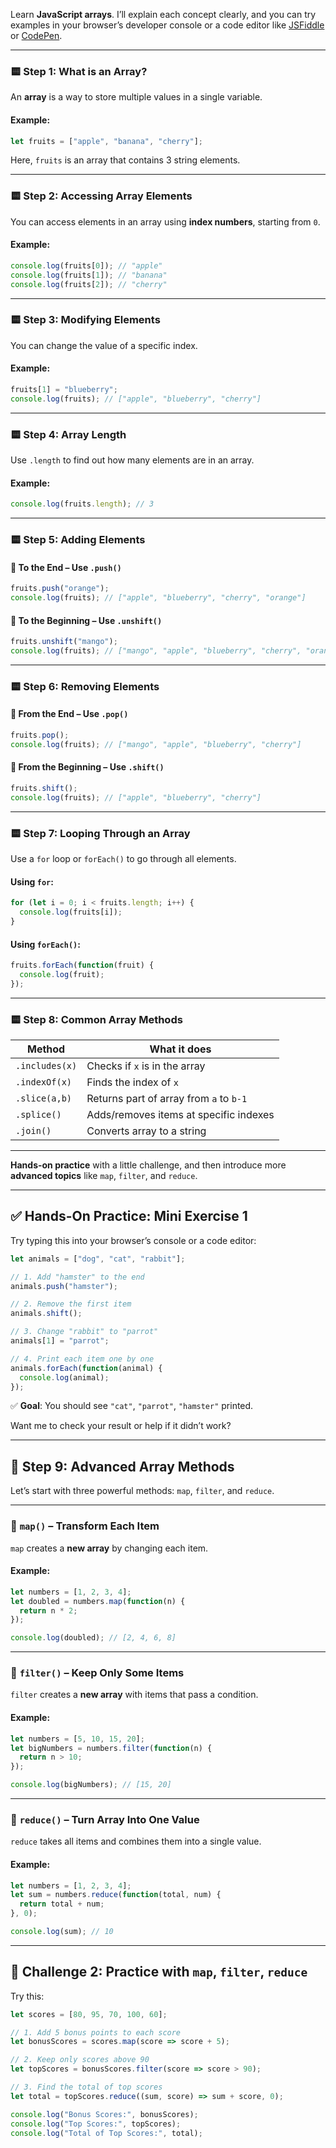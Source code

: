 Learn **JavaScript arrays**. I’ll explain each concept clearly, and you can try examples in your browser’s developer console or a code editor like [JSFiddle](https://jsfiddle.net/) or [CodePen](https://codepen.io/).

---

### 🟨 Step 1: What is an Array?

An **array** is a way to store multiple values in a single variable.

#### Example:

```javascript
let fruits = ["apple", "banana", "cherry"];
```

Here, `fruits` is an array that contains 3 string elements.

---

### 🟨 Step 2: Accessing Array Elements

You can access elements in an array using **index numbers**, starting from `0`.

#### Example:

```javascript
console.log(fruits[0]); // "apple"
console.log(fruits[1]); // "banana"
console.log(fruits[2]); // "cherry"
```

---

### 🟨 Step 3: Modifying Elements

You can change the value of a specific index.

#### Example:

```javascript
fruits[1] = "blueberry";
console.log(fruits); // ["apple", "blueberry", "cherry"]
```

---

### 🟨 Step 4: Array Length

Use `.length` to find out how many elements are in an array.

#### Example:

```javascript
console.log(fruits.length); // 3
```

---

### 🟨 Step 5: Adding Elements

#### 🔹 To the End – Use `.push()`

```javascript
fruits.push("orange");
console.log(fruits); // ["apple", "blueberry", "cherry", "orange"]
```

#### 🔹 To the Beginning – Use `.unshift()`

```javascript
fruits.unshift("mango");
console.log(fruits); // ["mango", "apple", "blueberry", "cherry", "orange"]
```

---

### 🟨 Step 6: Removing Elements

#### 🔹 From the End – Use `.pop()`

```javascript
fruits.pop();
console.log(fruits); // ["mango", "apple", "blueberry", "cherry"]
```

#### 🔹 From the Beginning – Use `.shift()`

```javascript
fruits.shift();
console.log(fruits); // ["apple", "blueberry", "cherry"]
```

---

### 🟨 Step 7: Looping Through an Array

Use a `for` loop or `forEach()` to go through all elements.

#### Using `for`:

```javascript
for (let i = 0; i < fruits.length; i++) {
  console.log(fruits[i]);
}
```

#### Using `forEach()`:

```javascript
fruits.forEach(function(fruit) {
  console.log(fruit);
});
```

---

### 🟨 Step 8: Common Array Methods

| Method         | What it does                            |
| -------------- | --------------------------------------- |
| `.includes(x)` | Checks if `x` is in the array           |
| `.indexOf(x)`  | Finds the index of `x`                  |
| `.slice(a,b)`  | Returns part of array from `a` to `b-1` |
| `.splice()`    | Adds/removes items at specific indexes  |
| `.join()`      | Converts array to a string              |

---

**Hands-on practice** with a little challenge, and then introduce more **advanced topics** like `map`, `filter`, and `reduce`.

---

## ✅ Hands-On Practice: Mini Exercise 1

Try typing this into your browser’s console or a code editor:

```javascript
let animals = ["dog", "cat", "rabbit"];

// 1. Add "hamster" to the end
animals.push("hamster");

// 2. Remove the first item
animals.shift();

// 3. Change "rabbit" to "parrot"
animals[1] = "parrot";

// 4. Print each item one by one
animals.forEach(function(animal) {
  console.log(animal);
});
```

✅ **Goal**: You should see `"cat"`, `"parrot"`, `"hamster"` printed.

Want me to check your result or help if it didn’t work?

---

## 🔁 Step 9: Advanced Array Methods

Let’s start with three powerful methods: `map`, `filter`, and `reduce`.

---

### 🔷 `map()` – Transform Each Item

`map` creates a **new array** by changing each item.

#### Example:

```javascript
let numbers = [1, 2, 3, 4];
let doubled = numbers.map(function(n) {
  return n * 2;
});

console.log(doubled); // [2, 4, 6, 8]
```

---

### 🔷 `filter()` – Keep Only Some Items

`filter` creates a **new array** with items that pass a condition.

#### Example:

```javascript
let numbers = [5, 10, 15, 20];
let bigNumbers = numbers.filter(function(n) {
  return n > 10;
});

console.log(bigNumbers); // [15, 20]
```

---

### 🔷 `reduce()` – Turn Array Into One Value

`reduce` takes all items and combines them into a single value.

#### Example:

```javascript
let numbers = [1, 2, 3, 4];
let sum = numbers.reduce(function(total, num) {
  return total + num;
}, 0);

console.log(sum); // 10
```

---

## 🎯 Challenge 2: Practice with `map`, `filter`, `reduce`

Try this:

```javascript
let scores = [80, 95, 70, 100, 60];

// 1. Add 5 bonus points to each score
let bonusScores = scores.map(score => score + 5);

// 2. Keep only scores above 90
let topScores = bonusScores.filter(score => score > 90);

// 3. Find the total of top scores
let total = topScores.reduce((sum, score) => sum + score, 0);

console.log("Bonus Scores:", bonusScores);
console.log("Top Scores:", topScores);
console.log("Total of Top Scores:", total);
```

